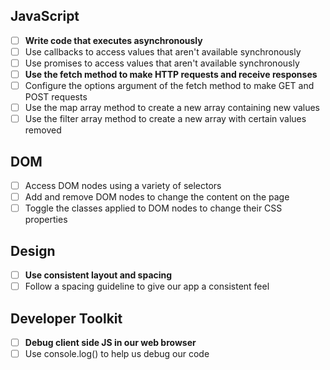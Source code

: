 ## JavaScript

- [ ] **Write code that executes asynchronously**
- [ ] Use callbacks to access values that aren't available synchronously
- [ ] Use promises to access values that aren't available synchronously
- [ ] **Use the fetch method to make HTTP requests and receive responses**
- [ ] Configure the options argument of the fetch method to make GET and POST requests
- [ ] Use the map array method to create a new array containing new values
- [ ] Use the filter array method to create a new array with certain values removed

## DOM

- [ ] Access DOM nodes using a variety of selectors
- [ ] Add and remove DOM nodes to change the content on the page
- [ ] Toggle the classes applied to DOM nodes to change their CSS properties

## Design

- [ ] **Use consistent layout and spacing**
- [ ] Follow a spacing guideline to give our app a consistent feel

## Developer Toolkit

- [ ] **Debug client side JS in our web browser**
- [ ] Use console.log() to help us debug our code
